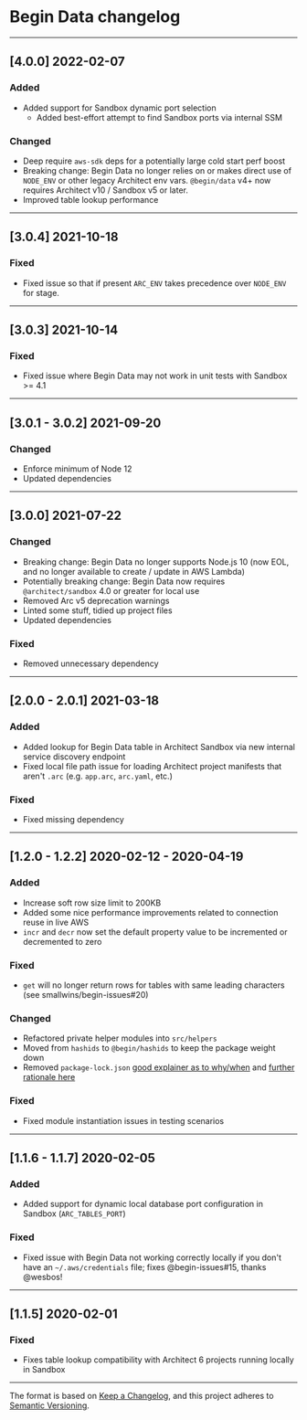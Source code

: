 # Begin Data changelog

---

## [4.0.0] 2022-02-07

### Added

- Added support for Sandbox dynamic port selection
  - Added best-effort attempt to find Sandbox ports via internal SSM


### Changed

- Deep require `aws-sdk` deps for a potentially large cold start perf boost
- Breaking change: Begin Data no longer relies on or makes direct use of `NODE_ENV` or other legacy Architect env vars. `@begin/data` v4+ now requires Architect v10 / Sandbox v5 or later.
- Improved table lookup performance

---

## [3.0.4] 2021-10-18

### Fixed

- Fixed issue so that if present `ARC_ENV` takes precedence over `NODE_ENV` for stage.

---

## [3.0.3] 2021-10-14

### Fixed

- Fixed issue where Begin Data may not work in unit tests with Sandbox >= 4.1

---

## [3.0.1 - 3.0.2] 2021-09-20

### Changed

- Enforce minimum of Node 12
- Updated dependencies

---

## [3.0.0] 2021-07-22

### Changed

- Breaking change: Begin Data no longer supports Node.js 10 (now EOL, and no longer available to create / update in AWS Lambda)
- Potentially breaking change: Begin Data now requires `@architect/sandbox` 4.0 or greater for local use
- Removed Arc v5 deprecation warnings
- Linted some stuff, tidied up project files
- Updated dependencies


### Fixed

- Removed unnecessary dependency

---

## [2.0.0 - 2.0.1] 2021-03-18

### Added

- Added lookup for Begin Data table in Architect Sandbox via new internal service discovery endpoint
- Fixed local file path issue for loading Architect project manifests that aren't `.arc` (e.g. `app.arc`, `arc.yaml`, etc.)


### Fixed

- Fixed missing dependency

---

## [1.2.0 - 1.2.2] 2020-02-12 - 2020-04-19

### Added

- Increase soft row size limit to 200KB
- Added some nice performance improvements related to connection reuse in live AWS
- `incr` and `decr` now set the default property value to be incremented or decremented to zero

### Fixed

- `get` will no longer return rows for tables with same leading characters (see smallwins/begin-issues#20)

### Changed

- Refactored private helper modules into `src/helpers`
- Moved from `hashids` to `@begin/hashids` to keep the package weight down
- Removed `package-lock.json` [good explainer as to why/when](https://github.com/sindresorhus/ama/issues/479) and [further rationale here](https://www.twilio.com/blog/lockfiles-nodejs)


### Fixed

- Fixed module instantiation issues in testing scenarios

---

## [1.1.6 - 1.1.7] 2020-02-05

### Added

- Added support for dynamic local database port configuration in Sandbox (`ARC_TABLES_PORT`)


### Fixed

- Fixed issue with Begin Data not working correctly locally if you don't have an `~/.aws/credentials` file; fixes @begin-issues#15, thanks @wesbos!

---

## [1.1.5] 2020-02-01

### Fixed

- Fixes table lookup compatibility with Architect 6 projects running locally in Sandbox

---

The format is based on [Keep a Changelog](https://keepachangelog.com/en/1.0.0/), and this project adheres to [Semantic Versioning](https://semver.org/spec/v2.0.0.html).
